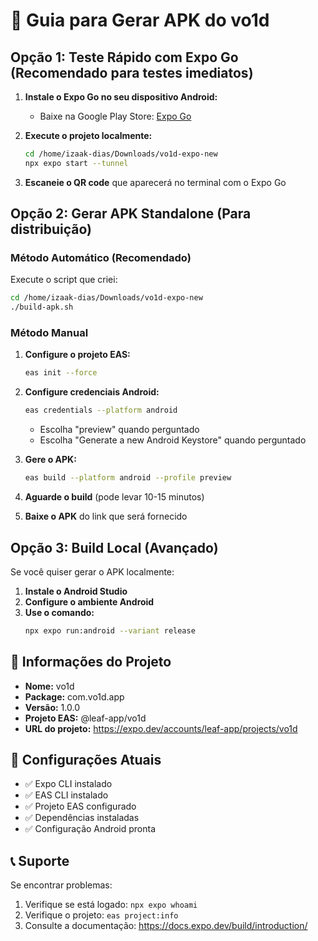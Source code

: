 # 🚀 Guia para Gerar APK do vo1d

## Opção 1: Teste Rápido com Expo Go (Recomendado para testes imediatos)

1. **Instale o Expo Go no seu dispositivo Android:**
   - Baixe na Google Play Store: [Expo Go](https://play.google.com/store/apps/details?id=host.exp.exponent)

2. **Execute o projeto localmente:**
   ```bash
   cd /home/izaak-dias/Downloads/vo1d-expo-new
   npx expo start --tunnel
   ```

3. **Escaneie o QR code** que aparecerá no terminal com o Expo Go

## Opção 2: Gerar APK Standalone (Para distribuição)

### Método Automático (Recomendado)

Execute o script que criei:
```bash
cd /home/izaak-dias/Downloads/vo1d-expo-new
./build-apk.sh
```

### Método Manual

1. **Configure o projeto EAS:**
   ```bash
   eas init --force
   ```

2. **Configure credenciais Android:**
   ```bash
   eas credentials --platform android
   ```
   - Escolha "preview" quando perguntado
   - Escolha "Generate a new Android Keystore" quando perguntado

3. **Gere o APK:**
   ```bash
   eas build --platform android --profile preview
   ```

4. **Aguarde o build** (pode levar 10-15 minutos)

5. **Baixe o APK** do link que será fornecido

## Opção 3: Build Local (Avançado)

Se você quiser gerar o APK localmente:

1. **Instale o Android Studio**
2. **Configure o ambiente Android**
3. **Use o comando:**
   ```bash
   npx expo run:android --variant release
   ```

## 📱 Informações do Projeto

- **Nome:** vo1d
- **Package:** com.vo1d.app
- **Versão:** 1.0.0
- **Projeto EAS:** @leaf-app/vo1d
- **URL do projeto:** https://expo.dev/accounts/leaf-app/projects/vo1d

## 🔧 Configurações Atuais

- ✅ Expo CLI instalado
- ✅ EAS CLI instalado
- ✅ Projeto EAS configurado
- ✅ Dependências instaladas
- ✅ Configuração Android pronta

## 📞 Suporte

Se encontrar problemas:
1. Verifique se está logado: `npx expo whoami`
2. Verifique o projeto: `eas project:info`
3. Consulte a documentação: https://docs.expo.dev/build/introduction/





